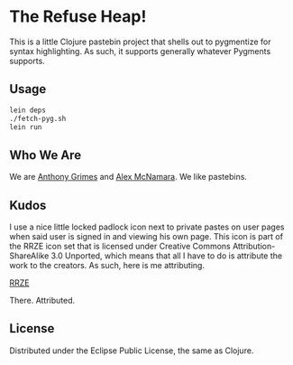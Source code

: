 # The Refuse Heap!

This is a little Clojure pastebin project that shells out to pygmentize for syntax highlighting. As such, it supports generally whatever Pygments supports.

## Usage

```bash
lein deps
./fetch-pyg.sh
lein run
```

## Who We Are

We are [Anthony Grimes](https://github.com/Raynes) and [Alex McNamara](https://github.com/amcnamara). We like pastebins.

## Kudos

I use a nice little locked padlock icon next to private pastes on user pages when said user is signed in and viewing his own page. This icon is part of the RRZE icon set that is licensed under Creative Commons Attribution-ShareAlike 3.0 Unported, which means that all I have to do is attribute the work to the creators. As such, here is me attributing.

[RRZE](http://rrze-icon-set.berlios.de/)

There. Attributed.

## License

Distributed under the Eclipse Public License, the same as Clojure.

